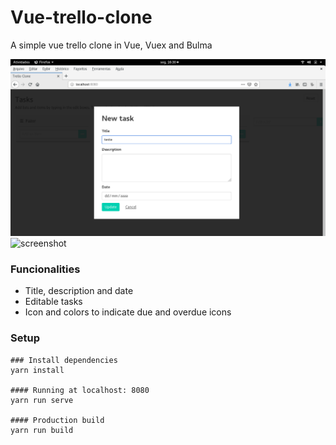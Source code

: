 # Vue-trello-clone
A simple vue trello clone in Vue, Vuex and Bulma

![screenshot1](Vue-trello.png)
![screenshot](Vue-trello1.png)

### Funcionalities

- Title, description and date
- Editable tasks
- Icon and colors to indicate due and overdue icons

### Setup

```
### Install dependencies
yarn install

#### Running at localhost: 8080
yarn run serve

#### Production build
yarn run build
